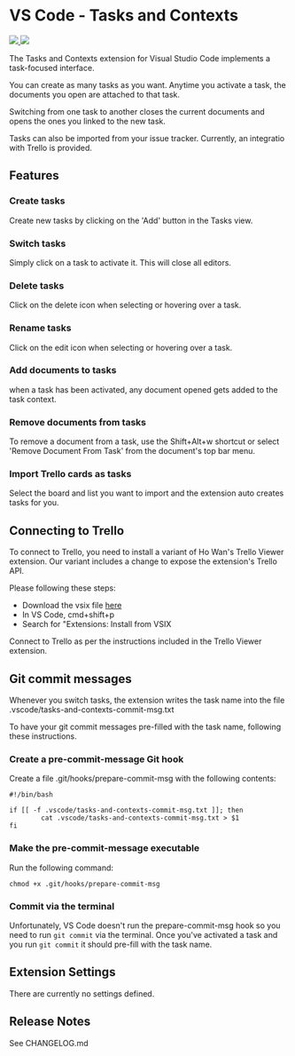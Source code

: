 # VS Code - Tasks and Contexts

<a href="https://marketplace.visualstudio.com/items?itemName=choppedcode.tasks-and-contexts" title="Go to VS marketplace">
  <img src="https://vsmarketplacebadge.apphb.com/version-short/choppedcode.vscode-tasks-and-contexts.svg">
</a>
<a href="https://github.com/choppedcode/vscode-tasks-and-contexts" title="Go to Github repo">
  <img src="https://vsmarketplacebadge.apphb.com/installs/choppedcode.vscode-tasks-and-contexts.svg">
</a>

The Tasks and Contexts extension for Visual Studio Code implements a task-focused interface.

You can create as many tasks as you want. Anytime you activate a task, the documents you open are attached to that task.

Switching from one task to another closes the current documents and opens the ones you linked to the new task.

Tasks can also be imported from your issue tracker. Currently, an integratio with Trello is provided.


## Features

### Create tasks
Create new tasks by clicking on the 'Add' button in the Tasks view.

### Switch tasks
Simply click on a task to activate it. This will close all editors.

### Delete tasks
Click on the delete icon when selecting or hovering over a task.

### Rename tasks
Click on the edit icon when selecting or hovering over a task.

### Add documents to tasks
when a task has been activated, any document opened gets added to the task context.

### Remove documents from tasks
To remove a document from a task, use the Shift+Alt+w shortcut or select 'Remove Document From Task' from the document's top bar menu.

### Import Trello cards as tasks
Select the board and list you want to import and the extension auto creates tasks for you.

## Connecting to Trello

To connect to Trello, you need to install a variant of Ho Wan's Trello Viewer extension. 
Our variant includes a change to expose the extension's Trello API.

Please following these steps:
- Download the vsix file [here](https://github.com/choppedcode/vscode-tasks-and-contexts)
- In VS Code, cmd+shift+p
- Search for "Extensions: Install from VSIX

Connect to Trello as per the instructions included in the Trello Viewer extension.

## Git commit messages

Whenever you switch tasks, the extension writes the task name into the file .vscode/tasks-and-contexts-commit-msg.txt

To have your git commit messages pre-filled with the task name, following these instructions.

### Create a pre-commit-message Git hook
Create a file .git/hooks/prepare-commit-msg with the following contents:

```
#!/bin/bash

if [[ -f .vscode/tasks-and-contexts-commit-msg.txt ]]; then
        cat .vscode/tasks-and-contexts-commit-msg.txt > $1
fi
```

### Make the pre-commit-message executable
Run the following command:

```
chmod +x .git/hooks/prepare-commit-msg
```

### Commit via the terminal
Unfortunately, VS Code doesn't run the prepare-commit-msg hook so you need to run `git commit` via the terminal.
Once you've activated a task and you run `git commit` it should pre-fill with the task name.

## Extension Settings

There are currently no settings defined.

## Release Notes

See CHANGELOG.md

